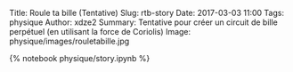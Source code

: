 Title: Roule ta bille (Tentative)
Slug: rtb-story
Date: 2017-03-03 11:00
Tags: physique
Author: xdze2
Summary: Tentative pour créer un circuit de bille perpétuel (en utilisant la force de Coriolis)
Image: physique/images/rouletabille.jpg

{% notebook physique/story.ipynb %}
